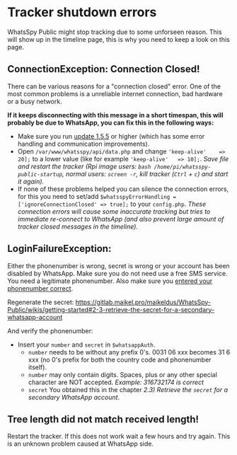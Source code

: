 # Tracker shutdown errors

WhatsSpy Public might stop tracking due to some unforseen reason. This will show up in the timeline page, this is why you need to keep a look on this page.

## ConnectionException: Connection Closed!

There can be various reasons for a "connection closed" error. One of the most common problems is a unreliable internet connection, bad hardware or a busy network. 

**If it keeps disconnecting with this message in a short timespan, this will probably be due to WhatsApp, you can fix this in the following ways:**

* Make sure you run [update 1.5.5](https://gitlab.maikel.pro/maikeldus/WhatsSpy-Public/wikis/updates) or higher (which has some error handling and communication improvements).
* Open `/var/www/whatsspy/api/data.php` and change `'keep-alive' 	=> 20];` to a lower value (like for example `'keep-alive' 	=> 10];`. *Save file and restart the tracker (Rpi image users: `bash /home/pi/whatsspy-public-startup`, normal users: `screen -r`, kill tracker (`Ctrl` + `c`) and start it again).*
* If none of these problems helped you can silence the connection errors, for this you need to set/add `$whatsspyErrorHandling = ['ignoreConnectionClosed' => true];` to your `config.php`. *These connection errors will cause some inaccurate tracking but tries to immediate re-connect to WhatsApp (and also prevent large amount of tracker closed messages in the timeline).*

##  LoginFailureException:

Either the phonenumber is wrong, secret is wrong or your account has been disabled by WhatsApp. Make sure you do not need use a free SMS service. You need a legitimate phonenumber. Also make sure you [entered your phonenumber correct](https://gitlab.maikel.pro/maikeldus/WhatsSpy-Public/wikis/getting-started#2-4-setup-the-config).

Regenerate the secret: https://gitlab.maikel.pro/maikeldus/WhatsSpy-Public/wikis/getting-started#2-3-retrieve-the-secret-for-a-secondary-whatsapp-account

And verify the phonenumber:

* Insert your `number` and `secret` in `$whatsappAuth`. 
  * `number` needs to be <countrycode><phonenumber> without any prefix 0's. 0031 06 xxx becomes 31 6 xxx (no 0's prefix for both the country code and phonenumber itself).
  * `number` may only contain digits. Spaces, plus or any other special character are NOT accepted. *Example: 316732174 is correct*
  * `secret` You obtained this in the chapter *2.3) Retrieve the `secret` for a secondary WhatsApp account*.

## Tree length did not match received length!

Restart the tracker. If this does not work wait a few hours and try again. This is an unknown problem caused at WhatsApp side.